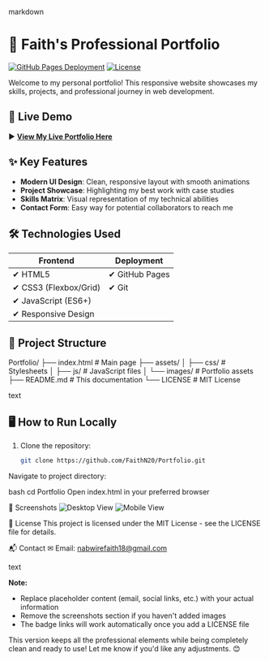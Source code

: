markdown
# 🌟 Faith's Professional Portfolio

[![GitHub Pages Deployment](https://img.shields.io/badge/Deployed-GitHub%20Pages-blue?style=flat-square)](https://faithn20.github.io/Portfolio/)
[![License](https://img.shields.io/badge/License-MIT-green?style=flat-square)](LICENSE)

Welcome to my personal portfolio! This responsive website showcases my skills, projects, and professional journey in web development.

## 🚀 Live Demo
▶ **[View My Live Portfolio Here](https://faithn20.github.io/Portfolio/)**

## ✨ Key Features
- **Modern UI Design**: Clean, responsive layout with smooth animations
- **Project Showcase**: Highlighting my best work with case studies
- **Skills Matrix**: Visual representation of my technical abilities
- **Contact Form**: Easy way for potential collaborators to reach me

## 🛠 Technologies Used
| Frontend       | Deployment  |
|----------------|-------------|
| ✔ HTML5        | ✔ GitHub Pages |
| ✔ CSS3 (Flexbox/Grid) | ✔ Git |
| ✔ JavaScript (ES6+) |  |
| ✔ Responsive Design |  |

## 📂 Project Structure
Portfolio/
├── index.html # Main page
├── assets/
│ ├── css/ # Stylesheets
│ ├── js/ # JavaScript files
│ └── images/ # Portfolio assets
├── README.md # This documentation
└── LICENSE # MIT License

text

## 🖥️ How to Run Locally
1. Clone the repository:
   ```bash
   git clone https://github.com/FaithN20/Portfolio.git
Navigate to project directory:

bash
cd Portfolio
Open index.html in your preferred browser

📸 Screenshots
![Desktop View](/assets/images/screenshot-desktop.png)
![Mobile View](/assets/images/screenshot-mobile.png)

📝 License
This project is licensed under the MIT License - see the LICENSE file for details.

📬 Contact
✉ Email: nabwirefaith18@gmail.com


text

**Note:** 
- Replace placeholder content (email, social links, etc.) with your actual information
- Remove the screenshots section if you haven't added images
- The badge links will work automatically once you add a LICENSE file

This version keeps all the professional elements while being completely clean and ready to use! Let me know if you'd like any adjustments. 😊